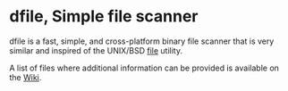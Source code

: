 # dfile, Simple file scanner

dfile is a fast, simple, and cross-platform binary file scanner that is very similar and inspired of the UNIX/BSD [file](https://github.com/file/file) utility.

A list of files where additional information can be provided is available on the [Wiki](https://github.com/dd86k/dfile/wiki/Additional-Information).